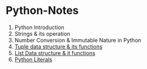 # Python-Notes

1. Python Introduction
2. Strings & its operation
3. Number Conversion & Immutable Nature in Python
4. <a href="https://github.com/kothakondachandhar/Python-Notes/blob/main/Tuple%20Data%20Structures.ipynb">Tuple data structure & its functions</a>
5. <a href="https://github.com/kothakondachandhar/Python-Notes/blob/main/List%20Data%20Structure.ipynb">List Data structure & it functions</a>
6. <a href="https://github.com/kothakondachandhar/Python-Notes/blob/main/Python%20Literals.ipynb">Python Literals</a>
